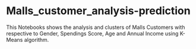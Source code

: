 # Malls_customer_analysis-prediction
This Notebooks shows the analysis and clusters of Malls Customers with respective to Gender, Spendings Score, Age and Annual Income using K-Means algorithm.
